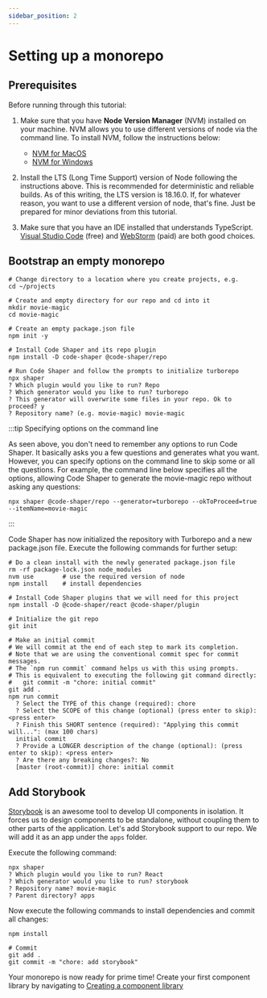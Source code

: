 ```yaml
---
sidebar_position: 2
---
```


# Setting up a monorepo

## Prerequisites

Before running through this tutorial:

1. Make sure that you have **Node Version Manager** (NVM) installed on your
   machine. NVM allows you to use different versions of node via the command
   line. To install NVM, follow the instructions below:

   - [NVM for MacOS](https://github.com/nvm-sh/nvm)
   - [NVM for Windows](https://github.com/coreybutler/nvm-windows)

2. Install the LTS (Long Time Support) version of Node following the
   instructions above. This is recommended for deterministic and reliable
   builds. As of this writing, the LTS version is 18.16.0. If, for whatever
   reason, you want to use a different version of node, that's fine. Just be
   prepared for minor deviations from this tutorial.

3. Make sure that you have an IDE installed that understands TypeScript.
   [Visual Studio Code](https://code.visualstudio.com/) (free) and
   [WebStorm](https://www.jetbrains.com/webstorm/) (paid) are both good choices.

## Bootstrap an empty monorepo

```shell
# Change directory to a location where you create projects, e.g.
cd ~/projects

# Create and empty directory for our repo and cd into it
mkdir movie-magic
cd movie-magic

# Create an empty package.json file
npm init -y

# Install Code Shaper and its repo plugin
npm install -D code-shaper @code-shaper/repo

# Run Code Shaper and follow the prompts to initialize turborepo
npx shaper
? Which plugin would you like to run? Repo
? Which generator would you like to run? turborepo
? This generator will overwrite some files in your repo. Ok to proceed? y
? Repository name? (e.g. movie-magic) movie-magic
```

:::tip Specifying options on the command line

As seen above, you don't need to remember any options to run Code Shaper. It
basically asks you a few questions and generates what you want. However, you can
specify options on the command line to skip some or all the questions. For
example, the command line below specifies all the options, allowing Code Shaper
to generate the movie-magic repo without asking any questions:

```shell
npx shaper @code-shaper/repo --generator=turborepo --okToProceed=true --itemName=movie-magic
```

:::

Code Shaper has now initialized the repository with Turborepo and a new package.json file.
Execute the following commands for further setup:

```shell
# Do a clean install with the newly generated package.json file
rm -rf package-lock.json node_modules
nvm use        # use the required version of node
npm install    # install dependencies

# Install Code Shaper plugins that we will need for this project
npm install -D @code-shaper/react @code-shaper/plugin

# Initialize the git repo
git init

# Make an initial commit
# We will commit at the end of each step to mark its completion.
# Note that we are using the conventional commit spec for commit messages.
# The `npm run commit` command helps us with this using prompts.
# This is equivalent to executing the following git command directly:
#   git commit -m "chore: initial commit"
git add .
npm run commit
  ? Select the TYPE of this change (required): chore
  ? Select the SCOPE of this change (optional) (press enter to skip): <press enter>
  ? Finish this SHORT sentence (required): "Applying this commit will...": (max 100 chars)
  initial commit
  ? Provide a LONGER description of the change (optional): (press enter to skip): <press enter>
  ? Are there any breaking changes?: No
  [master (root-commit)] chore: initial commit
```

## Add Storybook

[Storybook](https://storybook.js.org/) is an awesome tool to develop UI
components in isolation. It forces us to design components to be standalone,
without coupling them to other parts of the application. Let's add Storybook
support to our repo. We will add it as an app under the `apps` folder.

Execute the following command:

```shell
npx shaper
? Which plugin would you like to run? React
? Which generator would you like to run? storybook
? Repository name? movie-magic
? Parent directory? apps
```

Now execute the following commands to install dependencies and commit all
changes:

```shell
npm install

# Commit
git add .
git commit -m "chore: add storybook"
```

Your monorepo is now ready for prime time! Create your first component library
by navigating to
[Creating a component library](./creating-a-component-library.md)
